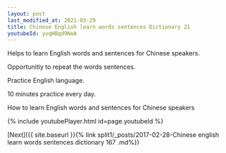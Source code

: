 ```yaml
---
layout: post
last_modified_at: 2021-03-29
title: Chinese English learn words sentences Dictionary 21 
youtubeId: yvqHBqd9NeA
---
```

 
 
Helps to learn English words and sentences for Chinese speakers.

Opportunitiy to repeat the words sentences. 

Practice English language. 
 
10 minutes practice every day. 
 
How to learn English words and sentences for Chinese speakers 
 
{% include youtubePlayer.html id=page.youtubeId %}
 
 
[Next]({{ site.baseurl }}{% link  split1/_posts/2017-02-28-Chinese english learn words sentences dictionary 167 .md%})
 
